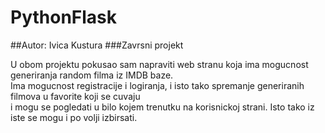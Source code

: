 # PythonFlask

##Autor: Ivica Kustura
###Zavrsni projekt
 
U obom projektu pokusao sam napraviti web stranu koja ima mogucnost generiranja random filma iz IMDB baze.    
Ima mogucnost registracije i logiranja, i isto tako spremanje generiranih filmova u favorite koji se cuvaju    
i mogu se pogledati u bilo kojem trenutku na korisnickoj strani. Isto tako iz iste se mogu i po volji izbirsati.
